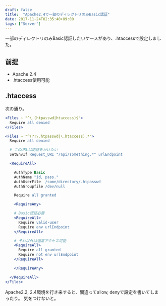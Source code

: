 ```yaml
---
draft: false
title:  "Apache2.4で一部のディレクトリのみBasic認証"
date: 2017-11-24T02:35:40+09:00
tags: ["Server"]
---
```

一部のディレクトリのみBasic認証したいケースがあり、.htaccessで設定しました。

## 前提
* Apache 2.4
* .htaccess使用可能

## .htaccess
次の通り。

```apache
<Files ~ "^\.(htpasswd|htaccess)$">
  Require all denied
</Files>

<Files ~ "^(?!\.htpasswd|\.htaccess).*">
  Require all denied

  # このURLは認証をかけたい
  SetEnvIf Request_URI "/api/something.*" urlEndpoint

  <RequireAll>

    AuthType Basic
    AuthName "id, pass."
    AuthUserFile  /some/directory/.htpasswd
    AuthGroupfile /dev/null

    Require all granted

    <RequireAny>

    # Basic認証必要
    <RequireAll>
      Require valid-user
      Require env urlEndpoint
    </RequireAll>

    # それ以外は通常アクセス可能
    <RequireAll>
      Require all granted
      Require not env urlEndpoint
    </RequireAll>

    </RequireAny>

  </RequireAll>
</Files>
```

Apache2.2, 2.4環境を行き来すると、間違ってallow, denyで設定を書いてしまったり。
気をつけないと。

